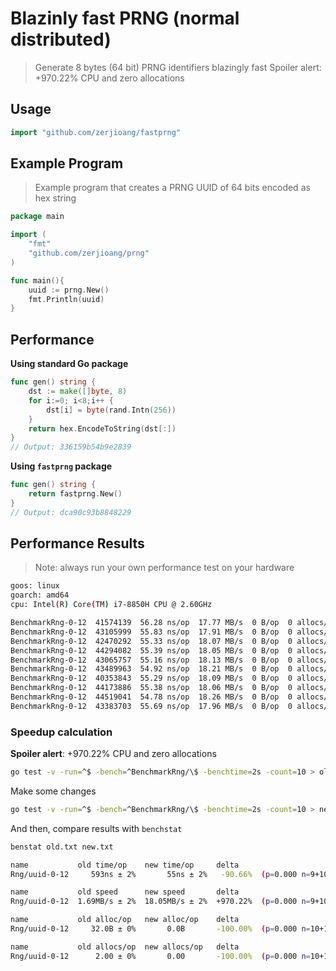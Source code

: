 # Blazinly fast PRNG (normal distributed)

> Generate 8 bytes (64 bit) PRNG identifiers blazingly fast
> Spoiler alert: +970.22% CPU and zero allocations

## Usage

```go
import "github.com/zerjioang/fastprng"
```

## Example Program

> Example program that creates a PRNG UUID of 64 bits encoded as hex string

```go
package main

import (
	"fmt"
	"github.com/zerjioang/prng"
)

func main(){
	uuid := prng.New()
	fmt.Println(uuid)
}
```

## Performance

**Using standard Go package**

```go
func gen() string {
	dst := make([]byte, 8)
	for i:=0; i<8;i++ {
		dst[i] = byte(rand.Intn(256))
	}
	return hex.EncodeToString(dst[:])
}
// Output: 336159b54b9e2839
```

**Using `fastprng` package**

```go
func gen() string {
    return fastprng.New()
}
// Output: dca90c93b8848229
```

## Performance Results

> Note: always run your own performance test on your hardware

```bash
goos: linux
goarch: amd64
cpu: Intel(R) Core(TM) i7-8850H CPU @ 2.60GHz

BenchmarkRng-0-12  41574139  56.28 ns/op  17.77 MB/s  0 B/op  0 allocs/op
BenchmarkRng-0-12  43105999  55.83 ns/op  17.91 MB/s  0 B/op  0 allocs/op
BenchmarkRng-0-12  42470292  55.33 ns/op  18.07 MB/s  0 B/op  0 allocs/op
BenchmarkRng-0-12  44294082  55.39 ns/op  18.05 MB/s  0 B/op  0 allocs/op
BenchmarkRng-0-12  43065757  55.16 ns/op  18.13 MB/s  0 B/op  0 allocs/op
BenchmarkRng-0-12  43489963  54.92 ns/op  18.21 MB/s  0 B/op  0 allocs/op
BenchmarkRng-0-12  40353843  55.29 ns/op  18.09 MB/s  0 B/op  0 allocs/op
BenchmarkRng-0-12  44173886  55.38 ns/op  18.06 MB/s  0 B/op  0 allocs/op
BenchmarkRng-0-12  44519041  54.78 ns/op  18.26 MB/s  0 B/op  0 allocs/op
BenchmarkRng-0-12  43383703  55.69 ns/op  17.96 MB/s  0 B/op  0 allocs/op
```

### Speedup calculation

**Spoiler alert**: +970.22% CPU and zero allocations

```bash
go test -v -run=^$ -bench=^BenchmarkRng/\$ -benchtime=2s -count=10 > old.txt
```

Make some changes

```bash
go test -v -run=^$ -bench=^BenchmarkRng/\$ -benchtime=2s -count=10 > new.txt
```

And then, compare results with `benchstat`

```bash
benstat old.txt new.txt
```

```bash
name           old time/op    new time/op     delta
Rng/uuid-0-12     593ns ± 2%       55ns ± 2%   -90.66%  (p=0.000 n=9+10)

name           old speed      new speed       delta
Rng/uuid-0-12  1.69MB/s ± 2%  18.05MB/s ± 2%  +970.22%  (p=0.000 n=9+10)

name           old alloc/op   new alloc/op    delta
Rng/uuid-0-12     32.0B ± 0%       0.0B       -100.00%  (p=0.000 n=10+10)

name           old allocs/op  new allocs/op   delta
Rng/uuid-0-12      2.00 ± 0%       0.00       -100.00%  (p=0.000 n=10+10)
```
